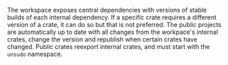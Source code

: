 The workspace exposes central dependencies with versions of stable builds of each internal dependency. If a specific crate requires a different version of a crate, it can do so but that is not preferred. The public projects are automatically up to date with all changes from the workpace's internal crates, change the version and republish when certain crates have changed. Public crates reexport internal crates, and must start with the `unsudo` namespace.